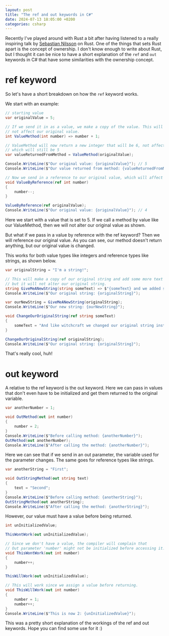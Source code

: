 ```yaml
---
layout: post
title: "The ref and out keywords in C#"
date: 2024-07-13 18:05:00 +0200
categories: csharp
---
```


Recently I've played around with Rust a bit after having listened to a really inspiring talk by [Sebastian Nilsson](https://sebnilsson.com/) on Rust. One of the things that sets Rust apart is the concept of ownership. I don't know enough to write about Rust, but I thought it can be nice to have a short explanation of the `ref` and `out` keywords in C# that have some similarities with the ownership concept.

# ref keyword

So let's have a short breakdown on how the `ref` keyword works. 

We start with an example:

```csharp
// starting value
var originalValue = 5;

// If we send it in as a value, we make a copy of the value. This will
// not affect our original value.
int ValueMethod(int number) => number + 1;

// ValueMethod will now return a new integer that will be 6, not affecting our original integer 
// which will still be 5
var valueReturnedFromMethod = ValueMethod(originalValue);

Console.WriteLine($"Our original value: {originalValue}"); // 5
Console.WriteLine($"Our value returned from method: {valueReturnedFromMethod}"); // 6

// Now we send in a reference to our original value, which will affect the original value.
void ValueByReference(ref int number)
{
    number--;
}

ValueByReference(ref originalValue);
Console.WriteLine($"Our original value: {originalValue}"); // 4
```
Here we start with a value that is set to 5. If we call a method by value like our ValueMethod, then we will not alter our original value as shown.

But what if we pass in a value by reference with the ref keyword? Then we will reference our original value. As you can see, our method doesn't return anything, but our original value is changed.

This works for both value types like integers and reference types like strings, as shown below.

```csharp
var originalString = "I'm a string!";

// This will make a copy of our original string and add some more text to it,
// but it will not alter our original string.
string GiveMeANewString(string someText) => $"{someText} and we added some stuff";
Console.WriteLine($"Our original string: {originalString}");

var ourNewString = GiveMeANewString(originalString);
Console.WriteLine($"Our new string: {ourNewString}");

void ChangeOurOriginalString(ref string someText)
{
    someText = "And like witchcraft we changed our original string instead";
}

ChangeOurOriginalString(ref originalString);
Console.WriteLine($"Our original string: {originalString}");
```

That's really cool, huh!

# out keyword
A relative to the ref keyword is the out keyword. Here we can pass in values that don't even have to be initialized and get them returned to the original variable.

```csharp
var anotherNumber = 1;

void OutMethod(out int number)
{
    number = 2;
}
Console.WriteLine($"Before calling method: {anotherNumber}");
OutMethod(out anotherNumber);
Console.WriteLine($"After calling the method: {anotherNumber}");
```
Here we can see that if we send in an out parameter, the variable used for the parameter changes. The same goes for reference types like strings.

```csharp
var anotherString = "First";

void OutStringMethod(out string text)
{
    text = "Second";
}
Console.WriteLine($"Before calling method: {anotherString}");
OutStringMethod(out anotherString);
Console.WriteLine($"After calling the method: {anotherString}");
```
However, our value must have a value before being returned.

```csharp
int unInitializedValue;

ThisWontWork(out unInitializedValue);

// Since we don't have a value, the compiler will complain that
// Out parameter 'number' might not be initialized before accessing it.
void ThisWontWork(out int number)
{
    number++;
}

ThisWillWork(out unInitializedValue);

// This will work since we assign a value before returning.
void ThisWillWork(out int number)
{
    number = 1;
    number++;
}
Console.WriteLine($"This is now 2: {unInitializedValue}");

```

This was a pretty short explanation of the workings of the ref and out keywords. Hope you can find some use for it :)